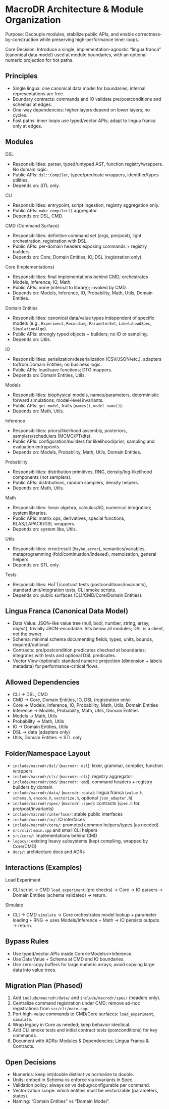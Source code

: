 # MacroDR Architecture & Module Organization

Purpose: Decouple modules, stabilize public APIs, and enable correctness-by-construction while preserving high-performance inner loops.

Core Decision: Introduce a single, implementation-agnostic “lingua franca” (canonical data model) used at module boundaries, with an optional numeric projection for hot paths.

## Principles

- Single lingua: one canonical data model for boundaries; internal representations are free.
- Boundary contracts: commands and IO validate pre/postconditions and schemas at edges.
- One-way dependencies: higher layers depend on lower layers; no cycles.
- Fast paths: inner loops use typed/vector APIs; adapt to lingua franca only at edges.

## Modules

DSL
- Responsibilities: parser, typed/untyped AST, function registry/wrappers. No domain logic.
- Public APIs: `dsl::Compiler`, typed/predicate wrappers, identifier/types utilities.
- Depends on: STL only.

CLI
- Responsibilities: entrypoint, script ingestion, registry aggregation only.
- Public APIs: `make_compiler()` aggregator.
- Depends on: DSL, CMD.

CMD (Command Surface)
- Responsibilities: definitive command set (args, pre/post), light orchestration, registration with DSL.
- Public APIs: per-domain headers exposing commands + registry builders.
- Depends on: Core, Domain Entities, IO, DSL (registration only).

Core (Implementations)
- Responsibilities: final implementations behind CMD; orchestrates Models, Inference, IO, Math.
- Public APIs: none (internal to library); invoked by CMD.
- Depends on: Models, Inference, IO, Probability, Math, Utils, Domain Entities.

Domain Entities
- Responsibilities: canonical data/value types independent of specific models (e.g., `Experiment`, `Recording`, `ParameterSet`, `LikelihoodSpec`, `SimulationAlgo`).
- Public APIs: strongly typed objects + builders; no IO or sampling.
- Depends on: Utils.

IO
- Responsibilities: serialization/deserialization (CSV/JSON/etc.), adapters to/from Domain Entities; no business logic.
- Public APIs: load/save functions; DTO mappers.
- Depends on: Domain Entities, Utils.

Models
- Responsibilities: biophysical models, names/parameters, deterministic forward simulations; model-level invariants.
- Public APIs: `get_model`, traits (`names()`, `model_name()`).
- Depends on: Math, Utils.

Inference
- Responsibilities: priors/likelihood assembly, posteriors, samplers/schedulers (MCMC/PT/dts).
- Public APIs: configuration/builders for likelihood/prior; sampling and evaluation entrypoints.
- Depends on: Models, Probability, Math, Utils, Domain Entities.

Probability
- Responsibilities: distribution primitives, RNG, density/log-likelihood components (not samplers).
- Public APIs: distributions, random samplers, density helpers.
- Depends on: Math, Utils.

Math
- Responsibilities: linear algebra, calculus/AD, numerical integration; system libraries.
- Public APIs: matrix ops, derivatives, special functions, BLAS/LAPACK/GSL wrappers.
- Depends on: system libs, Utils.

Utils
- Responsibilities: error/result (`Maybe_error`), semantics/variables, metaprogramming (fold/continuation/indexed), memoization, general helpers.
- Depends on: STL only.

Tests
- Responsibilities: HoTT/contract tests (postconditions/invariants), standard unit/integration tests, CLI smoke scripts.
- Depends on: public surfaces (CLI/CMD/Core/Domain Entities).

## Lingua Franca (Canonical Data Model)

- Data Value: JSON-like value tree (null, bool, number, string, array, object), trivially JSON-encodable. Sits below all modules; DSL is a client, not the owner.
- Schema: minimal schema documenting fields, types, units, bounds, required/optional.
- Contracts: pre/postcondition predicates checked at boundaries; integrates with tests and optional DSL predicates.
- Vector View (optional): standard numeric projection (dimension + labels metadata) for performance-critical flows.

## Allowed Dependencies

- CLI → DSL, CMD
- CMD → Core, Domain Entities, IO, DSL (registration only)
- Core → Models, Inference, IO, Probability, Math, Utils, Domain Entities
- Inference → Models, Probability, Math, Utils, Domain Entities
- Models → Math, Utils
- Probability → Math, Utils
- IO → Domain Entities, Utils
- DSL → data (adapters only)
- Utils, Domain Entities → STL only

## Folder/Namespace Layout

- `include/macrodr/dsl/` (`macrodr::dsl`): lexer, grammar, compiler, function wrappers
- `include/macrodr/cli/` (`macrodr::cli`): registry aggregator
- `include/macrodr/cmd/` (`macrodr::cmd`): command headers + registry builders by domain
- `include/macrodr/data/` (`macrodr::data`): lingua franca (`value.h`, `schema.h`, `encode.h`, `vectorize.h`, optional `json_adapter.h`)
- `include/macrodr/spec/` (`macrodr::spec`): contracts (`spec.h` for pre/post/invariants)
- `include/macrodr/interface/`: stable public interfaces
- `include/macrodr/io/`: IO interfaces
- `include/macrodr/core/`: promoted common helpers/types (as needed)
- `src/cli/`: `main.cpp` and small CLI helpers
- `src/core/`: implementations behind CMD
- `legacy/`: existing heavy subsystems (kept compiling, wrapped by Core/CMD)
- `docs/`: architecture docs and ADRs

## Interactions (Examples)

Load Experiment
- CLI script → CMD `load_experiment` (pre checks) → Core → IO parsers → Domain Entities (schema validated) → return.

Simulate
- CLI → CMD `simulate` → Core orchestrates model lookup + parameter loading + RNG → uses Models/Inference + Math → IO persists outputs → return.

## Bypass Rules

- Use typed/vector APIs inside Core↔Models↔Inference.
- Use Data Value + Schema at CMD and IO boundaries.
- Use zero-copy buffers for large numeric arrays; avoid copying large data into value trees.

## Migration Plan (Phased)

1) Add `include/macrodr/data/` and `include/macrodr/spec/` (headers only).
2) Centralize command registration under CMD; remove ad-hoc registrations from `src/cli/main.cpp`.
3) Port high-value commands to CMD/Core surfaces: `load_experiment`, `simulate`.
4) Wrap legacy in Core as needed; keep behavior identical.
5) Add CLI smoke tests and initial contract tests (postconditions) for key commands.
6) Document with ADRs: Modules & Dependencies; Lingua Franca & Contracts.

## Open Decisions

- Numerics: keep int/double distinct vs normalize to double.
- Units: embed in Schema vs enforce via invariants in Spec.
- Validation policy: always on vs debug/configurable per command.
- Vectorization scope: which entities must be vectorizable (parameters, states).
- Naming: “Domain Entities” vs “Domain Model”.

